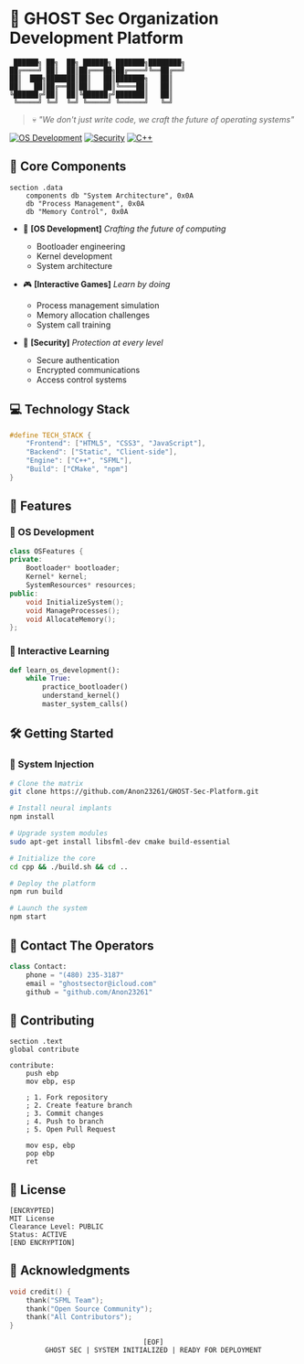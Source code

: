 # 👻 GHOST Sec Organization Development Platform

```ascii
 ██████╗ ██╗  ██╗ ██████╗ ███████╗████████╗
██╔════╝ ██║  ██║██╔═══██╗██╔════╝╚══██╔══╝
██║  ███╗███████║██║   ██║███████╗   ██║   
██║   ██║██╔══██║██║   ██║╚════██║   ██║   
╚██████╔╝██║  ██║╚██████╔╝███████║   ██║   
 ╚═════╝ ╚═╝  ╚═╝ ╚═════╝ ╚══════╝   ╚═╝   
```

> 💀 _"We don't just write code, we craft the future of operating systems"_

[![OS Development](https://img.shields.io/badge/OS-Development-brightgreen?style=for-the-badge&logo=linux&logoColor=white)](https://github.com/Anon23261)
[![Security](https://img.shields.io/badge/Security-First-red?style=for-the-badge&logo=hackaday&logoColor=white)](https://github.com/Anon23261)
[![C++](https://img.shields.io/badge/C++-Game-blue?style=for-the-badge&logo=cplusplus&logoColor=white)](https://github.com/Anon23261)

## 🔮 Core Components

```assembly
section .data
    components db "System Architecture", 0x0A
    db "Process Management", 0x0A
    db "Memory Control", 0x0A
```

- 🔲 **[OS Development]** _Crafting the future of computing_
  - Bootloader engineering
  - Kernel development
  - System architecture

- 🎮 **[Interactive Games]** _Learn by doing_
  - Process management simulation
  - Memory allocation challenges
  - System call training

- 🔐 **[Security]** _Protection at every level_
  - Secure authentication
  - Encrypted communications
  - Access control systems

## 💻 Technology Stack

```c
#define TECH_STACK {
    "Frontend": ["HTML5", "CSS3", "JavaScript"],
    "Backend": ["Static", "Client-side"],
    "Engine": ["C++", "SFML"],
    "Build": ["CMake", "npm"]
}
```

## 🚀 Features

### 🔧 OS Development
```cpp
class OSFeatures {
private:
    Bootloader* bootloader;
    Kernel* kernel;
    SystemResources* resources;
public:
    void InitializeSystem();
    void ManageProcesses();
    void AllocateMemory();
};
```

### 🎯 Interactive Learning
```python
def learn_os_development():
    while True:
        practice_bootloader()
        understand_kernel()
        master_system_calls()
```

## 🛠 Getting Started

### 💉 System Injection
```bash
# Clone the matrix
git clone https://github.com/Anon23261/GHOST-Sec-Platform.git

# Install neural implants
npm install

# Upgrade system modules
sudo apt-get install libsfml-dev cmake build-essential

# Initialize the core
cd cpp && ./build.sh && cd ..

# Deploy the platform
npm run build

# Launch the system
npm start
```

## 📡 Contact The Operators

```python
class Contact:
    phone = "(480) 235-3187"
    email = "ghostsector@icloud.com"
    github = "github.com/Anon23261"
```

## 🔄 Contributing

```assembly
section .text
global contribute

contribute:
    push ebp
    mov ebp, esp
    
    ; 1. Fork repository
    ; 2. Create feature branch
    ; 3. Commit changes
    ; 4. Push to branch
    ; 5. Open Pull Request
    
    mov esp, ebp
    pop ebp
    ret
```

## 📜 License

```
[ENCRYPTED]
MIT License
Clearance Level: PUBLIC
Status: ACTIVE
[END ENCRYPTION]
```

## 🌟 Acknowledgments

```c
void credit() {
    thank("SFML Team");
    thank("Open Source Community");
    thank("All Contributors");
}
```

<div align="center">

```ascii
[EOF]
GHOST SEC | SYSTEM INITIALIZED | READY FOR DEPLOYMENT
```

</div>
